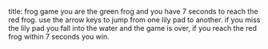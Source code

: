 title: frog game
you are the green frog and you have 7 seconds to reach the red frog. use the arrow keys to jump from one lily pad to another.
if you miss the lily pad you fall into the water and the game is over, if you reach the red frog within 7 seconds you win.
